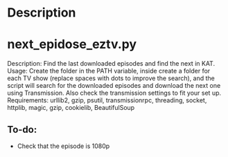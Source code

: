 # Description
# next_epidose_eztv.py
Description: Find the last downloaded episodes and find the next in KAT.
Usage: Create the folder in the PATH variable, inside create a folder for each TV show (replace spaces with dots to improve the search), and the script will search for the downloaded episodes and download the next one using Transmission. Also check the transmission settings to fit your set up.
Requirements: urllib2, gzip, psutil, transmissionrpc, threading, socket, httplib, magic, gzip, cookielib, BeautifulSoup
## To-do:
- Check that the episode is 1080p
